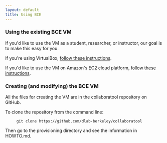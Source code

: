 ```yaml
---
layout: default
title: Using BCE
---
```

### Using the existing BCE VM

If you'd like to use the VM as a student, researcher, or instructor, our goal is to make this easy for you.

If you're using VirtualBox, [follow these instructions](using-virtualbox.html).

If you'd like to use the VM on Amazon's EC2 cloud platform, [follow these instructions](using-ec2.html).

### Creating (and modifying) the BCE VM

All the files for creating the VM are in the collaboratool repository on GitHub.

To clone the repository from the command line:

         git clone https://github.com/dlab-berkeley/collaboratool

Then go to the provisioning directory and see the information in HOWTO.md.
